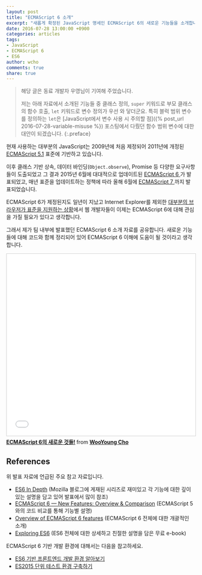 ```yaml
---
layout: post
title: "ECMAScript 6 소개"
excerpt: "새롭게 확정된 JavaScript 명세인 ECMAScript 6의 새로운 기능들을 소개합니다."
date: 2016-07-28 13:00:00 +0900
categories: articles
tags:
- JavaScript
- ECMAScript 6
- ES6
author: wcho
comments: true
share: true
---
```


> 해당 글은 동료 개발자 우영님이 기여해 주었습니다.
>
> 저는 아래 자료에서 소개된 기능들 중 클래스 정의, `super` 키워드로 부모 클래스의 함수 호출, `let` 키워드로 변수 정의가 우선 와 닿더군요. 특히 블럭 범위 변수를 정의하는 `let`은 [JavaScript에서 변수 사용 시 주의할 점]({% post_url 2016-07-28-variable-misuse %}) 포스팅에서 다뤘던 함수 범위 변수에 대한 대안이 되겠습니다.
{:.preface}

현재 사용하는 대부분의 JavaScript는 2009년에 처음 제정되어 2011년에 개정된 [ECMAScript 5.1](http://www.ecma-international.org/ecma-262/5.1/) 표준에 기반하고 있습니다.

이후 클래스 기반 상속, 데이터 바인딩(`Object.observe`), Promise 등 다양한 요구사항들이 도출되었고 그 결과 2015년 6월에 대대적으로 업데이트된 [ECMAScript 6 ](http://www.ecma-international.org/ecma-262/6.0/)가 발표되었고, 매년 표준을 업데이트하는 정책에 따라 올해 6월에 [ECMAScript 7 ](http://www.ecma-international.org/ecma-262/7.0/)까지 발표되었습니다.

ECMAScript 6가 제정된지도 일년이 지났고 Internet Explorer를 제외한 [대부분의 브라우저가 표준을 지원하는 상황](http://kangax.github.io/compat-table/es6/)에서 웹 개발자들이 이제는 ECMAScript 6에 대해 관심을 가질 필요가 있다고 생각합니다.

그래서 제가 팀 내부에 발표했던 ECMAScript 6 소개 자료를 공유합니다.
새로운 기능들에 대해 코드와 함께 정리되어 있어 ECMAScript 6 이해에 도움이 될 것이라고 생각합니다.

<iframe src="//www.slideshare.net/slideshow/embed_code/key/d6HOlv2E0FNHNX" width="595" height="485" frameborder="0" marginwidth="0" marginheight="0" scrolling="no" style="border:1px solid #CCC; border-width:1px; margin-bottom:5px; max-width: 100%;" allowfullscreen> </iframe> <div style="margin-bottom:5px"> <strong> <a href="//www.slideshare.net/WooyoungCho/ecmascript-6-64456124" title="ECMAScript 6의 새로운 것들!" target="_blank">ECMAScript 6의 새로운 것들!</a> </strong> from <strong><a href="//www.slideshare.net/WooyoungCho" target="_blank">WooYoung Cho</a></strong> </div>

## References

위 발표 자료에 언급된 주요 참고 자료입니다.

* [ES6 In Depth](http://hacks.mozilla.or.kr/category/es6-in-depth/) (Mozilla 블로그에 게재된 시리즈로 재미있고 각 기능에 대한 깊이 있는 설명을 담고 있어 발표에서 많이 참조)
* [ECMAScript 6 — New Features: Overview & Comparison](http://es6-features.org) (ECMAScript 5와의 코드 비교를 통해 기능별 설명)
* [Overview of ECMAScript 6 features](http://git.io/es6features) (ECMAScript 6 전체에 대한 개괄적인 소개)
* [Exploring ES6](http://exploringjs.com/) (ES6 전체에 대한 상세하고 친절한 설명을 담은 무료 e-book)

ECMAScript 6 기반 개발 환경에 대해서는 다음을 참고하세요.

* [ES6 기반 프론트엔드 개발 환경 알아보기](http://readme.skplanet.com/?p=12185)
* [ES2015 단위 테스트 환경 구축하기](http://huns.me/development/1913)
